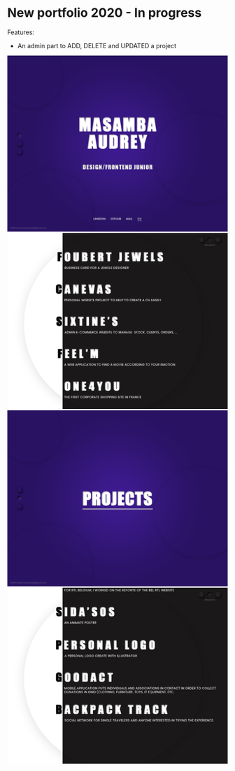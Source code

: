 # New portfolio 2020 - In progress 

Features:
* An admin part to ADD, DELETE and UPDATED a project

![Screenshot](1.JPG)
![Screenshot](2.JPG)
![Screenshot](3.JPG)
![Screenshot](4.JPG)



